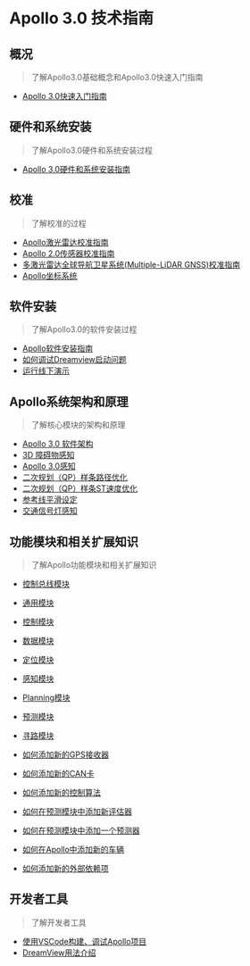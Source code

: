 # Apollo 3.0 技术指南

## 概况
> 了解Apollo3.0基础概念和Apollo3.0快速入门指南

  * [Apollo 3.0快速入门指南](https://github.com/ApolloAuto/apollo/blob/r3.0.0/docs/quickstart/apollo_3_0_quick_start_cn.md)
  
## 硬件和系统安装
> 了解Apollo3.0硬件和系统安装过程

  * [Apollo 3.0硬件和系统安装指南](https://github.com/ApolloAuto/apollo/blob/r3.0.0/docs/quickstart/apollo_3_0_hardware_system_installation_guide_cn.md)

## 校准
> 了解校准的过程

  * [Apollo激光雷达校准指南](https://github.com/ApolloAuto/apollo/blob/r3.0.0/docs/quickstart/apollo_1_5_lidar_calibration_guide_cn.md)
  * [Apollo 2.0传感器校准指南](https://github.com/ApolloAuto/apollo/blob/r3.0.0/docs/quickstart/apollo_2_0_sensor_calibration_guide_cn.md)
  * [多激光雷达全球导航卫星系统(Multiple-LiDAR GNSS)校准指南](https://github.com/ApolloAuto/apollo/blob/r3.0.0/docs/quickstart/multiple_lidar_gnss_calibration_guide_cn.md)
  * [Apollo坐标系统](https://github.com/ApolloAuto/apollo/blob/r3.0.0/docs/specs/coordination_cn.md)

## 软件安装
> 了解Apollo3.0的软件安装过程

  * [Apollo软件安装指南](https://github.com/ApolloAuto/apollo/blob/r3.0.0/docs/quickstart/apollo_software_installation_guide_cn.md)
  * [如何调试Dreamview启动问题](https://github.com/ApolloAuto/apollo/blob/r3.0.0/docs/howto/how_to_debug_dreamview_start_problem_cn.md)
  * [运行线下演示](https://github.com/ApolloAuto/apollo/blob/r3.0.0/docs/demo_guide/README_cn.md)
  
## Apollo系统架构和原理
> 了解核心模块的架构和原理

  * [Apollo 3.0 软件架构](https://github.com/ApolloAuto/apollo/blob/r3.0.0/docs/specs/Apollo_3.0_Software_Architecture_cn.md "Apollo software architecture")
  * [3D 障碍物感知](https://github.com/ApolloAuto/apollo/blob/r3.0.0/docs/specs/3d_obstacle_perception_cn.md)
  * [Apollo 3.0感知](https://github.com/ApolloAuto/apollo/blob/r3.0.0/modules/perception/README.md)
  * [二次规划（QP）样条路径优化](https://github.com/ApolloAuto/apollo/blob/r3.0.0/docs/specs/qp_spline_path_optimizer_cn.md)
  * [二次规划（QP）样条ST速度优化](https://github.com/ApolloAuto/apollo/blob/r3.0.0/docs/specs/qp_spline_st_speed_optimizer_cn.md)
  * [参考线平滑设定](https://github.com/ApolloAuto/apollo/blob/r3.0.0/docs/specs/reference_line_smoother_cn.md)
  * [交通信号灯感知](https://github.com/ApolloAuto/apollo/blob/r3.0.0/docs/specs/traffic_light_cn.md)
  
## 功能模块和相关扩展知识
> 了解Apollo功能模块和相关扩展知识

  * [控制总线模块](https://github.com/ApolloAuto/apollo/blob/r3.0.0/modules/canbus/README.md)
  * [通用模块](https://github.com/ApolloAuto/apollo/blob/r3.0.0/modules/common/README.md)
  * [控制模块](https://github.com/ApolloAuto/apollo/blob/r3.0.0/modules/control/README.md)
  * [数据模块](https://github.com/ApolloAuto/apollo/blob/r3.0.0/modules/data/README.md)
  * [定位模块](https://github.com/ApolloAuto/apollo/blob/r3.0.0/modules/localization/README.md)
  * [感知模块](https://github.com/ApolloAuto/apollo/blob/r3.0.0/modules/perception/README.md)
  * [Planning模块](https://github.com/ApolloAuto/apollo/blob/r3.0.0/modules/planning/README.md)
  * [预测模块](https://github.com/ApolloAuto/apollo/blob/r3.0.0/modules/prediction/README.md)
  * [寻路模块](https://github.com/ApolloAuto/apollo/blob/r3.0.0/modules/routing/README.md)

  * [如何添加新的GPS接收器](https://github.com/ApolloAuto/apollo/blob/r3.0.0/docs/howto/how_to_add_a_gps_receiver_cn.md)
  * [如何添加新的CAN卡](https://github.com/ApolloAuto/apollo/blob/r3.0.0/docs/howto/how_to_add_a_new_can_card_cn.md )
  * [如何添加新的控制算法](https://github.com/ApolloAuto/apollo/blob/r3.0.0/docs/howto/how_to_add_a_new_control_algorithm_cn.md)
  * [如何在预测模块中添加新评估器](https://github.com/ApolloAuto/apollo/blob/r3.0.0/docs/howto/how_to_add_a_new_evaluator_in_prediction_module_cn.md)
  * [如何在预测模块中添加一个预测器](https://github.com/ApolloAuto/apollo/blob/r3.0.0/docs/howto/how_to_add_a_new_predictor_in_prediction_module_cn.md)
  * [如何在Apollo中添加新的车辆](https://github.com/ApolloAuto/apollo/blob/r3.0.0/docs/howto/how_to_add_a_new_vehicle_cn.md)
  * [如何添加新的外部依赖项](https://github.com/ApolloAuto/apollo/blob/r3.0.0/docs/howto/how_to_add_an_external_dependency_cn.md)
  
  ## 开发者工具
> 了解开发者工具

  * [使用VSCode构建、调试Apollo项目](https://github.com/ApolloAuto/apollo/blob/r3.0.0/docs/howto/how_to_build_and_debug_apollo_in_vscode_cn.md "How  to build and debug Apollo in VSCode")
  * [DreamView用法介绍](https://github.com/ApolloAuto/apollo/blob/r3.0.0/docs/specs/dreamview_usage_table_cn.md)
